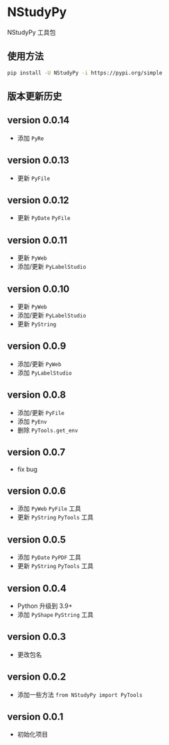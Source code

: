 # NStudyPy 
NStudyPy 工具包


## 使用方法
```bash
pip install -U NStudyPy -i https://pypi.org/simple
```

## 版本更新历史


## version 0.0.14
- 添加 `PyRe`

## version 0.0.13
- 更新 `PyFile`

## version 0.0.12
- 更新 `PyDate` `PyFile`

## version 0.0.11
- 更新 `PyWeb`
- 添加/更新 `PyLabelStudio`

## version 0.0.10
- 更新 `PyWeb`
- 添加/更新 `PyLabelStudio`
- 更新 `PyString`

## version 0.0.9
- 添加/更新 `PyWeb`
- 添加 `PyLabelStudio`

## version 0.0.8
- 添加/更新 `PyFile`
- 添加 `PyEnv`
- 删除 `PyTools.get_env`

## version 0.0.7
- fix bug

## version 0.0.6
- 添加 `PyWeb` `PyFile` 工具
- 更新 `PyString` `PyTools` 工具

## version 0.0.5
- 添加 `PyDate` `PyPDF` 工具
- 更新 `PyString` `PyTools` 工具

## version 0.0.4
- Python 升级到 3.9+
- 添加 `PyShape` `PyString` 工具

## version 0.0.3
- 更改包名

## version 0.0.2
- 添加一些方法 `from NStudyPy import PyTools`

## version 0.0.1
- 初始化项目